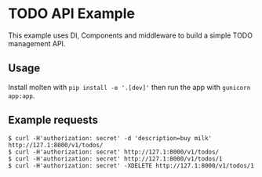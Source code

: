 # TODO API Example

This example uses DI, Components and middleware to build a simple TODO
management API.

## Usage

Install molten with `pip install -e '.[dev]'` then run the app with
`gunicorn app:app`.

## Example requests

    $ curl -H'authorization: secret' -d 'description=buy milk' http://127.1:8000/v1/todos/
    $ curl -H'authorization: secret' http://127.1:8000/v1/todos/
    $ curl -H'authorization: secret' http://127.1:8000/v1/todos/1
    $ curl -H'authorization: secret' -XDELETE http://127.1:8000/v1/todos/1
